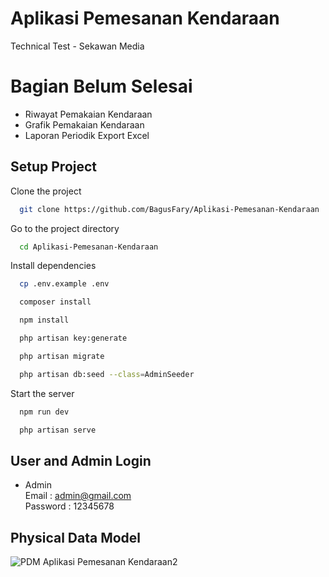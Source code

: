 
# Aplikasi Pemesanan Kendaraan

Technical Test - Sekawan Media

# Bagian Belum Selesai
- Riwayat Pemakaian Kendaraan
- Grafik Pemakaian Kendaraan
- Laporan Periodik Export Excel

## Setup Project

Clone the project

```bash
  git clone https://github.com/BagusFary/Aplikasi-Pemesanan-Kendaraan
```

Go to the project directory

```bash
  cd Aplikasi-Pemesanan-Kendaraan
```

Install dependencies

```bash
  cp .env.example .env 
```
```bash
  composer install
```
```bash
  npm install
```
```bash
  php artisan key:generate
```
```bash
  php artisan migrate
```
```bash
  php artisan db:seed --class=AdminSeeder
```
Start the server
```bash
  npm run dev
```
```bash
  php artisan serve
```



## User and Admin Login

- Admin\
Email    : admin@gmail.com\
Password : 12345678

## Physical Data Model
![PDM Aplikasi Pemesanan Kendaraan2](https://github.com/BagusFary/Aplikasi-Pemesanan-Kendaraan/assets/51037655/804f66bd-e648-45b5-a412-7fb6e2be7347)





